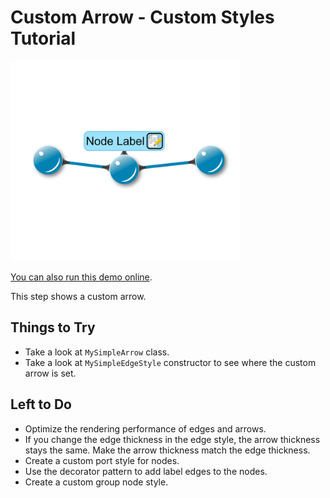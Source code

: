# Custom Arrow - Custom Styles Tutorial

<img src="../../resources/image/tutorial2step20.png" alt="demo-thumbnail" height="320"/>

[You can also run this demo online](https://live.yworks.com/demos/02-tutorial-custom-styles/20-custom-arrow/index.html).

This step shows a custom arrow.

## Things to Try

- Take a look at `MySimpleArrow` class.
- Take a look at `MySimpleEdgeStyle` constructor to see where the custom arrow is set.

## Left to Do

- Optimize the rendering performance of edges and arrows.
- If you change the edge thickness in the edge style, the arrow thickness stays the same. Make the arrow thickness match the edge thickness.
- Create a custom port style for nodes.
- Use the decorator pattern to add label edges to the nodes.
- Create a custom group node style.
